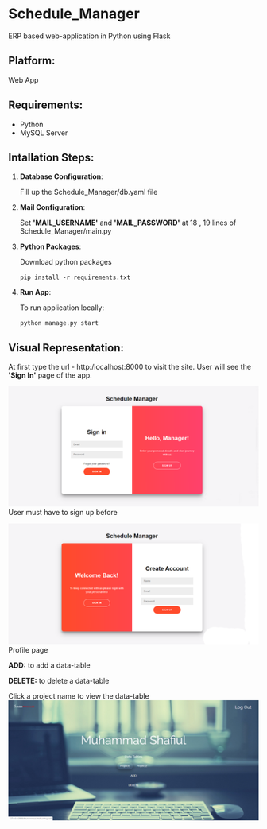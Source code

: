 # Schedule_Manager
ERP based web-application in Python using Flask

## Platform:
 Web App

## Requirements:
- Python
- MySQL Server

## Intallation Steps:
 1. __Database Configuration__:

 	Fill up the Schedule_Manager/db.yaml file
 2. __Mail Configuration__:

 	Set __'MAIL_USERNAME'__ and __'MAIL_PASSWORD'__ at 18 , 19 lines of Schedule_Manager/main.py
 3. __Python Packages__:

 	Download python packages
 	```
	pip install -r requirements.txt
	```
 4. __Run App__:

 	To run application locally:
 	```
	python manage.py start
	```
## Visual Representation:
 At first type the url -  http:/localhost:8000 to visit the site. 
 User will see the __'Sign In'__ page of the app. 

![SignIn](screenshots/2_SignIn.png)
  User must have to sign up before

![SignUp](screenshots/1_SignUp.png)
 Profile page 

 __ADD:__ to add a data-table 

 __DELETE:__ to delete a data-table

 Click a project name to view the data-table
![3_Profile](screenshots/3_Profile.png)